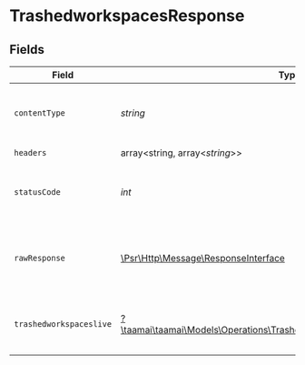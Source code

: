 # TrashedworkspacesResponse


## Fields

| Field                                                                                                                                                                                                                                                   | Type                                                                                                                                                                                                                                                    | Required                                                                                                                                                                                                                                                | Description                                                                                                                                                                                                                                             | Example                                                                                                                                                                                                                                                 |
| ------------------------------------------------------------------------------------------------------------------------------------------------------------------------------------------------------------------------------------------------------- | ------------------------------------------------------------------------------------------------------------------------------------------------------------------------------------------------------------------------------------------------------- | ------------------------------------------------------------------------------------------------------------------------------------------------------------------------------------------------------------------------------------------------------- | ------------------------------------------------------------------------------------------------------------------------------------------------------------------------------------------------------------------------------------------------------- | ------------------------------------------------------------------------------------------------------------------------------------------------------------------------------------------------------------------------------------------------------- |
| `contentType`                                                                                                                                                                                                                                           | *string*                                                                                                                                                                                                                                                | :heavy_check_mark:                                                                                                                                                                                                                                      | HTTP response content type for this operation                                                                                                                                                                                                           |                                                                                                                                                                                                                                                         |
| `headers`                                                                                                                                                                                                                                               | array<string, array<*string*>>                                                                                                                                                                                                                          | :heavy_check_mark:                                                                                                                                                                                                                                      | N/A                                                                                                                                                                                                                                                     |                                                                                                                                                                                                                                                         |
| `statusCode`                                                                                                                                                                                                                                            | *int*                                                                                                                                                                                                                                                   | :heavy_check_mark:                                                                                                                                                                                                                                      | HTTP response status code for this operation                                                                                                                                                                                                            |                                                                                                                                                                                                                                                         |
| `rawResponse`                                                                                                                                                                                                                                           | [\Psr\Http\Message\ResponseInterface](https://www.php-fig.org/psr/psr-7/#33-psrhttpmessageresponseinterface)                                                                                                                                            | :heavy_check_mark:                                                                                                                                                                                                                                      | Raw HTTP response; suitable for custom response parsing                                                                                                                                                                                                 |                                                                                                                                                                                                                                                         |
| `trashedworkspaceslive`                                                                                                                                                                                                                                 | [?\taamai\taamai\Models\Operations\TrashedworkspacesTrashedworkspaceslive](../../Models/Operations/TrashedworkspacesTrashedworkspaceslive.md)                                                                                                           | :heavy_minus_sign:                                                                                                                                                                                                                                      | OK                                                                                                                                                                                                                                                      | {"status":"success","message":"Data Fatched Successfully","data":[{"id":39,"user_id":40,"name":"soban2","default":0,"created_at":"2023-09-22T14:27:03.000000Z","updated_at":"2023-09-22T14:28:21.000000Z","deleted_at":"2023-09-22T14:28:21.000000Z"}]} |